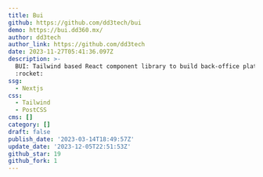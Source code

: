 ```yaml
---
title: Bui
github: https://github.com/dd3tech/bui
demo: https://bui.dd360.mx/
author: dd3tech
author_link: https://github.com/dd3tech
date: 2023-11-27T05:41:36.097Z
description: >-
  BUI: Tailwind based React component library to build back-office platforms
  :rocket:
ssg:
  - Nextjs
css:
  - Tailwind
  - PostCSS
cms: []
category: []
draft: false
publish_date: '2023-03-14T18:49:57Z'
update_date: '2023-12-05T22:51:53Z'
github_star: 19
github_fork: 1
---
```

